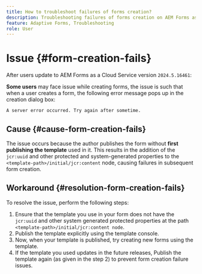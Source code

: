 ```yaml
---
title: How to troubleshoot failures of forms creation?
description: Troubleshooting failures of forms creation on AEM Forms as a Cloud Service environment.
feature: Adaptive Forms, Troubleshooting
role: User
---
```

# Issue {#form-creation-fails}

After users update to AEM Forms as a Cloud Service version `2024.5.16461`:

**Some users** may face issue while creating forms, the issue is such that when a user creates a form, the following error message pops up in the creation dialog box:

`A server error occurred. Try again after sometime.`

## Cause {#cause-form-creation-fails}

The issue occurs because the author publishes the form without **first publishing the template** used in it. This results in the addition of the `jcr:uuid` and other protected and system-generated properties to the `<template-path>/initial/jcr:content` node, causing failures in subsequent form creation.

## Workaround {#resolution-form-creation-fails}

To resolve the issue, perform the following steps:

1. Ensure that the template you use in your form does not have the `jcr:uuid` and other system generated protected properties at the path `<template-path>/initial/jcr:content node`.
1. Publish the template explicitly using the template console.
1. Now, when your template is published, try creating new forms using the template.
1. If the template you used updates in the future releases, Publish the template again (as given in the step 2) to prevent form creation failure issues.


<!--

# Issue {#form-creation-fails}

After updating to AEM Forms as a Cloud Service version `2024.5.16461.20240524T172309Z`, When a user publishes a form using an unpublished template, it fails to create a form and shows an error:

`Property is protected: jcr:uuid = 09e0d6be-f619-4405-b021-27eb1c5326d3`

## Solution {#troubleshoot-form-creation-fails}

To resolve the issue, perform the following workaround steps:

1. Publish the template explicitly using the template console.
    
    >[!NOTE]
    > Prior to this step ensure that the (unpublished) template does not have `jcr:uuid` and other system generated properties under the initial content's `jcr:content node`. To sort out it, first, sanitize the template to publish it explicitly.

    >[!NOTE]
    > This action doesn't replicate the initial content node.
1. Now, when your template is published, try creating new forms using the template.
1. If the template is changed in the future, publish it again as mentioned in the step 1.

-->










